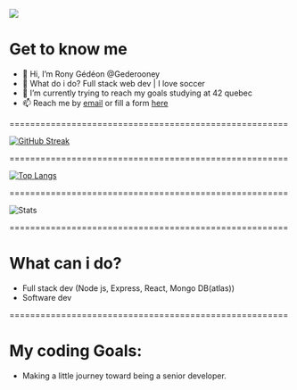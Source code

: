
![](https://komarev.com/ghpvc/?username=gederooney)

# Get to know me

- 👋 Hi, I’m Rony Gédéon @Gederooney
- 👀 What do i do? Full stack web dev | I love soccer
- 🌱 I’m currently trying to reach my goals studying at 42 quebec
- 📫 Reach me by [email](mailto:gyebadokpo61@gmail.com) or fill a form [here](https://www.ronygedeon.com)

======================================================

[![GitHub Streak](https://streak-stats.demolab.com?user=gederooney&theme=onedark&hide_border=true)](https://git.io/streak-stats)

======================================================

[![Top Langs](https://github-readme-stats.vercel.app/api/top-langs/?username=YOUR_GITHUB_USERNAME&layout=compact)](https://github.com/YOUR_GITHUB_USERNAME/github-readme-stats)

======================================================

![Stats](https://github-readme-stats.vercel.app/api?username=YOUR_GITHUB_USERNAME&show_icons=true&count_private=true)

======================================================
# What can i do?

- Full stack dev (Node js, Express, React, Mongo DB(atlas))
- Software dev

======================================================
# My coding Goals:

- Making a little journey toward being a senior developer.

